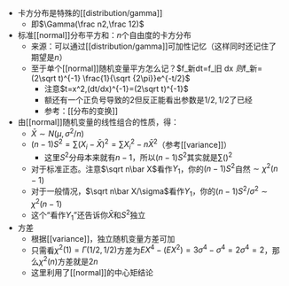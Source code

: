 - 卡方分布是特殊的[[distribution/gamma]]
  - 即$\Gamma(\frac n2,\frac 12)$
- 标准[[normal]]分布平方和：$n$个自由度的卡方分布
  - 来源：可以通过[[distribution/gamma]]可加性记忆（这样同时还记住了期望是$n$）
  - 至于单个[[normal]]随机变量平方怎么记？$f_新dt=f_旧 dx $则$f_新=(2\sqrt t)^{-1} \frac{1}{\sqrt {2\pi}}e^{-t/2}$
    - 注意$t=x^2,(dt/dx)^{-1}=(2\sqrt t)^{-1}$
    - 额还有一个正负号导致的2但反正能看出参数是$1/2,1/2$了已经
    - 参考：[[分布的变换]]
- 由[[normal]]随机变量的线性组合的性质，得：
  - $\bar X\sim N(\mu,\sigma^2/n)$
  - $(n-1)S^2=\sum (X_i-\bar X)^2=\sum X_i^2-n\bar X^2$（参考[[variance]]）
    - 这里$S^2$分母本来就有$n-1$，所以$(n-1)S^2$其实就是$\sum()^2$
  - 对于标准正态。注意$\sqrt n\bar X$看作$Y_1$，你的$(n-1)S^2$自然$\sim \chi^2(n-1)$
  - 对于一般情况，$\sqrt n\bar X/\sigma$看作$Y_1$，你的$(n-1)S^2/\sigma^2\sim \chi^2(n-1)$
  - 这个“看作$Y_1$”还告诉你$\bar X$和$S^2$独立
- 方差
  - 根据[[variance]]，独立随机变量方差可加
  - 只需看$\chi^2(1)=\Gamma(1/2,1/2)$方差为$EX^4-(EX^2)=3\sigma^4-\sigma^4=2\sigma^4=2$，那么$\chi^2(n)$方差就是$2n$
  - 这里利用了[[normal]]的中心矩结论